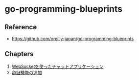 # go-programming-blueprints

## Reference
- https://github.com/oreilly-japan/go-programming-blueprints

## Chapters

1. [WebSocketを使ったチャットアプリケーション](chapter1)
2. [認証機能の追加](chapter2)
